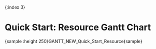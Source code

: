 {:index 3}
# Quick Start: Resource Gantt Chart

{sample :height 250}GANTT\_NEW\_Quick\_Start\_Resource{sample}